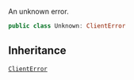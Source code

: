 
An unknown error.

``` swift
public class Unknown: ClientError 
```

## Inheritance

[`ClientError`](/ClientError)
